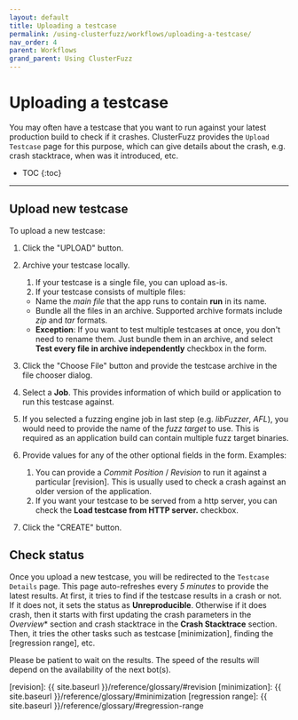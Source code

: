 ```yaml
---
layout: default
title: Uploading a testcase
permalink: /using-clusterfuzz/workflows/uploading-a-testcase/
nav_order: 4
parent: Workflows
grand_parent: Using ClusterFuzz
---
```


# Uploading a testcase

You may often have a testcase that you want to run against your latest production build to check if
it crashes. ClusterFuzz provides the `Upload Testcase` page for this purpose, which can give details
about the crash, e.g. crash stacktrace, when was it introduced, etc.

- TOC
{:toc}

---

## Upload new testcase

To upload a new testcase:

1. Click the "UPLOAD" button.
2. Archive your testcase locally.
   1. If your testcase is a single file, you can upload as-is.
   2. If your testcase consists of multiple files:
     - Name the *main file* that the app runs to contain **run** in its name.
     - Bundle all the files in an archive. Supported archive formats include *zip* and *tar* formats.
     - **Exception**: If you want to test multiple testcases at once, you don't
       need to rename them.  Just bundle them in an archive, and select **Test
       every file in archive independently** checkbox in the form.

3. Click the "Choose File" button and provide the testcase archive in the file chooser dialog.
4. Select a **Job**. This provides information of which build or application to
   run this testcase against.
5. If you selected a fuzzing engine job in last step (e.g. *libFuzzer*, *AFL*),
   you would need to provide the name of the *fuzz target* to use. This is
   required as an application build can contain multiple fuzz target binaries.
6. Provide values for any of the other optional fields in the form. Examples:
     1. You can provide a *Commit Position* / *Revision* to run it against a
        particular [revision].  This is usually used to check a crash against an
        older version of the application.
     2. If you want your testcase to be served from a http server, you can check
        the **Load testcase from HTTP server.** checkbox.
7. Click the "CREATE" button.

## Check status

Once you upload a new testcase, you will be redirected to the `Testcase Details` page. This page
auto-refreshes every *5 minutes* to provide the latest results. At first, it tries to find if the
testcase results in a crash or not. If it does not, it sets the status as **Unreproducible**. 
Otherwise if it does crash, then it starts with first updating the crash parameters in the
*Overview** section and crash stacktrace in the **Crash Stacktrace** section. Then, it tries the
other tasks such as testcase [minimization], finding the [regression range], etc.

Please be patient to wait on the results. The speed of the results will depend on the availability
of the next bot(s).

[revision]: {{ site.baseurl }}/reference/glossary/#revision
[minimization]: {{ site.baseurl }}/reference/glossary/#minimization
[regression range]: {{ site.baseurl }}/reference/glossary/#regression-range
